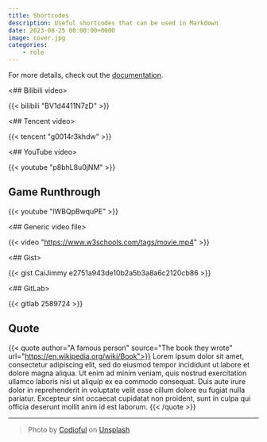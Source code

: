```yaml
---
title: Shortcodes
description: Useful shortcodes that can be used in Markdown
date: 2023-08-25 00:00:00+0000
image: cover.jpg
categories:
    - role
---
```


For more details, check out the [documentation](https://stack.jimmycai.com/writing/shortcodes).

<## Bilibili video>

{{< bilibili "BV1d4411N7zD" >}}

<## Tencent video>

{{< tencent "g0014r3khdw" >}}

<## YouTube video>

{{< youtube "p8bhL8u0jNM" >}}

## Game Runthrough

{{< youtube "lWBQpBwquPE" >}}

<## Generic video file>

{{< video "https://www.w3schools.com/tags/movie.mp4" >}}

<## Gist>

{{< gist CaiJimmy e2751a943de10b2a5b3a8a6c2120cb86 >}}

<## GitLab>

{{< gitlab 2589724 >}}

## Quote

{{< quote author="A famous person" source="The book they wrote" url="https://en.wikipedia.org/wiki/Book">}}
Lorem ipsum dolor sit amet, consectetur adipiscing elit, sed do eiusmod tempor incididunt ut labore et dolore magna aliqua. Ut enim ad minim veniam, quis nostrud exercitation ullamco laboris nisi ut aliquip ex ea commodo consequat. Duis aute irure dolor in reprehenderit in voluptate velit esse cillum dolore eu fugiat nulla pariatur. Excepteur sint occaecat cupidatat non proident, sunt in culpa qui officia deserunt mollit anim id est laborum.
{{< /quote >}}

-----

> Photo by [Codioful](https://unsplash.com/@codioful) on [Unsplash](https://unsplash.com/photos/WDSN62Qdxuk)